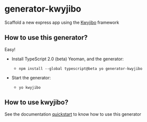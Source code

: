 # generator-kwyjibo
Scaffold a new express app using the [Kwyjibo](https://github.com/zlash/kwyjibo) framework

## How to use this generator?

Easy!
- Install TypeScript 2.0 (beta) Yeoman, and the generator:
  - `npm install --global typescript@beta yo generator-kwyjibo`

- Start the generator:
  - `yo kwyjibo`

## How to use kwyjibo?

See the documentation [quickstart](https://github.com/zlash/kwyjibo/blob/master/README.md) to know how to use this generator

